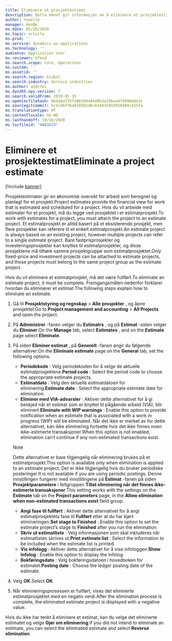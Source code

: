 ```yaml
---
title: Eliminere et prosjektestimat
description: Dette emnet gir informasjon om å eliminere et prosjektestimat etter at det er fullført.
author: Yowelle
manager: AnnBe
ms.date: 05/26/2020
ms.topic: article
ms.prod: ''
ms.service: dynamics-ax-applications
ms.technology: ''
audience: Application User
ms.reviewer: kfend
ms.search.scope: Core, Operations
ms.custom: ''
ms.assetid: ''
ms.search.region: Global
ms.search.industry: Service industries
ms.author: andchoi
ms.dyn365.ops.version: 7
ms.search.validFrom: 2019-01-15
ms.openlocfilehash: 8bda8a7357e883b948449b2a19bea476996dde3c
ms.sourcegitcommit: 5c4c9bf3ba018562d6cb3443c01d550489c415fa
ms.translationtype: HT
ms.contentlocale: nb-NO
ms.lasthandoff: 10/16/2020
ms.locfileid: "4081673"
---
```

# <a name="eliminate-a-project-estimate"></a><span data-ttu-id="ee3f4-103">Eliminere et prosjektestimat</span><span class="sxs-lookup"><span data-stu-id="ee3f4-103">Eliminate a project estimate</span></span>

[!include [banner](../includes/banner.md)]

<span data-ttu-id="ee3f4-104">Prosjektestimater gir en økonomisk oversikt for arbeid som beregnet og planlagt for et prosjekt.</span><span class="sxs-lookup"><span data-stu-id="ee3f4-104">Project estimates provide the financial view for work that is estimated and scheduled for a project.</span></span> <span data-ttu-id="ee3f4-105">Hvis du vil arbeide med estimater for et prosjekt, må du legge ved prosjektet i et estimatprosjekt.</span><span class="sxs-lookup"><span data-stu-id="ee3f4-105">To work with estimates for a project, you must attach the project to an estimate project.</span></span> <span data-ttu-id="ee3f4-106">Et estimatprosjekt er alltid basert på et eksisterende prosjekt, men flere prosjekter kan referere til et enkelt estimatprosjekt.</span><span class="sxs-lookup"><span data-stu-id="ee3f4-106">An estimate project is always based on an existing project, however multiple projects can refer to a single estimate project.</span></span> <span data-ttu-id="ee3f4-107">Bare fastprisprosjekter og investeringsprosjekter kan knyttes til estimatprosjekter, og disse prosjektene må tilhøre samme prosjektgruppe som estimatprosjektet.</span><span class="sxs-lookup"><span data-stu-id="ee3f4-107">Only fixed-price and investment projects can be attached to estimate projects, and those projects must belong to the same project group as the estimate project.</span></span>

<span data-ttu-id="ee3f4-108">Hvis du vil eliminere et estimatprosjekt, må det være fullført.</span><span class="sxs-lookup"><span data-stu-id="ee3f4-108">To eliminate an estimate project, it must be complete.</span></span> <span data-ttu-id="ee3f4-109">Fremgangsmåten nedenfor forklarer hvordan du eliminerer et estimat.</span><span class="sxs-lookup"><span data-stu-id="ee3f4-109">The following steps explain how to eliminate an estimate.</span></span>

1. <span data-ttu-id="ee3f4-110">Gå til **Prosjektstyring og regnskap** > **Alle prosjekter** , og åpne prosjektet.</span><span class="sxs-lookup"><span data-stu-id="ee3f4-110">Go to **Project management and accounting** > **All Projects** and open the project.</span></span> 
2. <span data-ttu-id="ee3f4-111">På **Administrer** -fanen velger du **Estimatrs** , og på **Estimat** -siden velger du **Eliminer**.</span><span class="sxs-lookup"><span data-stu-id="ee3f4-111">On the **Manage** tab, select **Estimates** , and on the **Estimate** page select **Eliminate**.</span></span>
3. <span data-ttu-id="ee3f4-112">På siden **Eliminer estimat** , på **Generelt** -fanen angir du følgende alternativer:</span><span class="sxs-lookup"><span data-stu-id="ee3f4-112">On the **Eliminate estimate** page on the **General** tab, set the following options:</span></span>

   - <span data-ttu-id="ee3f4-113">**Periodekode** : Velg periodekoden for å velge de aktuelle estimatprosjektene.</span><span class="sxs-lookup"><span data-stu-id="ee3f4-113">**Period code** : Select the period code to choose the appropriate estimate projects.</span></span> 
   - <span data-ttu-id="ee3f4-114">**Estimatdato** : Velg den aktuelle estimatdatoen for eliminering.</span><span class="sxs-lookup"><span data-stu-id="ee3f4-114">**Estimate date** : Select the appropriate estimate date for elimination.</span></span>
   - <span data-ttu-id="ee3f4-115">**Eliminer med VIA-advarsler** : Aktiver dette alternativet for å gi beskjed når et estimat som er knyttet til pågående arbeid (VIA), blir eliminert.</span><span class="sxs-lookup"><span data-stu-id="ee3f4-115">**Eliminate with WIP warnings** : Enable this option to provide notification when an estimate that is associated with a work in progress (WIP) will be eliminated.</span></span> <span data-ttu-id="ee3f4-116">Når det ikke er merket av for dette alternativet, kan ikke eliminering fortsette hvis det ikke finnes noen ikke-estimerte transaksjoner.</span><span class="sxs-lookup"><span data-stu-id="ee3f4-116">When this option is not enabled, elimination can’t continue if any non-estimated transactions exist.</span></span> 
   > [!NOTE]
   > <span data-ttu-id="ee3f4-117">Dette alternativet er bare tilgjengelig når eliminering brukes på et estimatprosjekt.</span><span class="sxs-lookup"><span data-stu-id="ee3f4-117">This option is available only when elimination is applied to an estimate project.</span></span> <span data-ttu-id="ee3f4-118">Det er ikke tilgjengelig hvis du bruker periodiske posteringer.</span><span class="sxs-lookup"><span data-stu-id="ee3f4-118">It is not available if you are using periodic postings.</span></span> <span data-ttu-id="ee3f4-119">Denne innstillingen fungerer med innstillingene på **Estimat** -fanen på siden **Prosjektparametere** i feltgruppen **Tillat eliminering når det finnes ikke-estimerte transaksjoner**.</span><span class="sxs-lookup"><span data-stu-id="ee3f4-119">This setting works with the settings on the **Estimate** tab on the **Project parameters** page, in the **Allow elimination when non-estimated transactions exist** field group.</span></span>
   - <span data-ttu-id="ee3f4-120">**Angi fase til fullført** : Aktiver dette alternativet for å angi estimatprosjektets fase til **Fullført** etter at du har kjørt elimineringen.</span><span class="sxs-lookup"><span data-stu-id="ee3f4-120">**Set stage to Finished** : Enable this option to set the estimate project’s stage to **Finished** after you run the elimination.</span></span>
   - <span data-ttu-id="ee3f4-121">**Skriv ut estimatliste** : Velg informasjonen som skal inkluderes når estimatlisten skrives ut.</span><span class="sxs-lookup"><span data-stu-id="ee3f4-121">**Print estimate list** : Select the information to be included when the estimate list is printed.</span></span>
   - <span data-ttu-id="ee3f4-122">**Vis infologg** : Aktiver dette alternativet for å vise infologgen.</span><span class="sxs-lookup"><span data-stu-id="ee3f4-122">**Show Infolog** : Enable this option to display the Infolog.</span></span>
   - <span data-ttu-id="ee3f4-123">**Bokføringsdato** : Velg bokføringsdatoen i hovedboken for estimatet.</span><span class="sxs-lookup"><span data-stu-id="ee3f4-123">**Posting date** : Choose the ledger posting date of the estimate.</span></span>

4.  <span data-ttu-id="ee3f4-124">Velg **OK**.</span><span class="sxs-lookup"><span data-stu-id="ee3f4-124">Select **OK**.</span></span>
5. <span data-ttu-id="ee3f4-125">Når elimineringsprosessen er fullført, vises det eliminerte estimatprosjektet med en negativ verdi.</span><span class="sxs-lookup"><span data-stu-id="ee3f4-125">After the elimination process is complete, the eliminated estimate project is displayed with a negative value.</span></span> 

<span data-ttu-id="ee3f4-126">Hvis du ikke har tenkt å eliminere et estimat, kan du velge det eliminerte estimatet og velge **Gjør om eliminering**.</span><span class="sxs-lookup"><span data-stu-id="ee3f4-126">If you did not intend to eliminate an estimate, you can select the eliminated estimate and select **Reverse elimination**.</span></span>   
